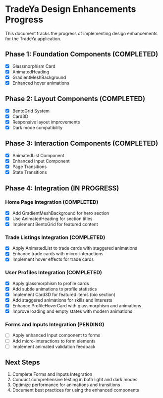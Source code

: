 # TradeYa Design Enhancements Progress

This document tracks the progress of implementing design enhancements for the TradeYa application.

## Phase 1: Foundation Components (COMPLETED)
- [x] Glassmorphism Card
- [x] AnimatedHeading
- [x] GradientMeshBackground
- [x] Enhanced hover animations

## Phase 2: Layout Components (COMPLETED)
- [x] BentoGrid System
- [x] Card3D
- [x] Responsive layout improvements
- [x] Dark mode compatibility

## Phase 3: Interaction Components (COMPLETED)
- [x] AnimatedList Component
- [x] Enhanced Input Component
- [x] Page Transitions
- [x] State Transitions

## Phase 4: Integration (IN PROGRESS)

### Home Page Integration (COMPLETED)
- [x] Add GradientMeshBackground for hero section
- [x] Use AnimatedHeading for section titles
- [x] Implement BentoGrid for featured content

### Trade Listings Integration (COMPLETED)
- [x] Apply AnimatedList to trade cards with staggered animations
- [x] Enhance trade cards with micro-interactions
- [x] Implement hover effects for trade cards

### User Profiles Integration (COMPLETED)
- [x] Apply glassmorphism to profile cards
- [x] Add subtle animations to profile statistics
- [x] Implement Card3D for featured items (bio section)
- [x] Add staggered animations for skills and interests
- [x] Enhance ProfileHoverCard with glassmorphism and animations
- [x] Improve loading and empty states with modern animations

### Forms and Inputs Integration (PENDING)
- [ ] Apply enhanced Input component to forms
- [ ] Add micro-interactions to form elements
- [ ] Implement animated validation feedback

## Next Steps
1. Complete Forms and Inputs Integration
2. Conduct comprehensive testing in both light and dark modes
3. Optimize performance for animations and transitions
4. Document best practices for using the enhanced components

